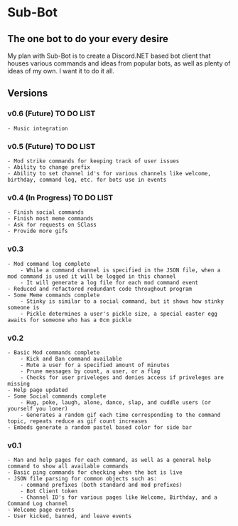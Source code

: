 ﻿# Sub-Bot

## The one bot to do your every desire
My plan with Sub-Bot is to create a Discord.NET based bot client that houses various commands and ideas from popular bots, 
as well as plenty of ideas of my own. I want it to do it all.

## Versions

### v0.6 (Future) TO DO LIST
    - Music integration
    
### v0.5 (Future) TO DO LIST
    - Mod strike commands for keeping track of user issues
    - Ability to change prefix
    - Ability to set channel id's for various channels like welcome, birthday, command log, etc. for bots use in events

### v0.4 (In Progress) TO DO LIST
    - Finish social commands
    - Finish most meme commands
    - Ask for requests on SClass
    - Provide more gifs

### v0.3
    - Mod command log complete
        - While a command channel is specified in the JSON file, when a mod command is used it will be logged in this channel
        - It will generate a log file for each mod command event
    - Reduced and refactored redundant code throughout program
    - Some Meme commands complete
        - Stinky is similar to a social command, but it shows how stinky someone is
        - Pickle determines a user's pickle size, a special easter egg awaits for someone who has a 0cm pickle

### v0.2
    - Basic Mod commands complete
        - Kick and Ban command available
        - Mute a user for a specified amount of minutes
        - Prune messages by count, a user, or a flag
        - Checks for user priveleges and denies access if priveleges are missing
    - Help page updated
    - Some Social commands complete
        - Hug, poke, laugh, alone, dance, slap, and cuddle users (or yourself you loner)
        - Generates a random gif each time corresponding to the command topic, repeats reduce as gif count increases
    - Embeds generate a random pastel based color for side bar

### v0.1
    - Man and help pages for each command, as well as a general help command to show all available commands
    - Basic ping commands for checking when the bot is live
    - JSON file parsing for common objects such as:
        - command prefixes (both standard and mod prefixes)
        - Bot Client token
        - Channel ID's for various pages like Welcome, Birthday, and a Command Log channel
    - Welcome page events
    - User kicked, banned, and leave events